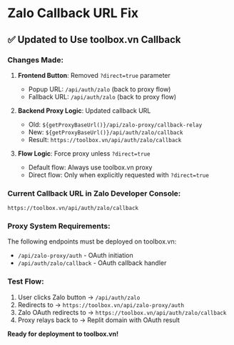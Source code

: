 # Zalo Callback URL Fix

## ✅ Updated to Use toolbox.vn Callback

### Changes Made:

1. **Frontend Button**: Removed `?direct=true` parameter
   - Popup URL: `/api/auth/zalo` (back to proxy flow)
   - Fallback URL: `/api/auth/zalo` (back to proxy flow)

2. **Backend Proxy Logic**: Updated callback URL
   - Old: `${getProxyBaseUrl()}/api/zalo-proxy/callback-relay`
   - New: `${getProxyBaseUrl()}/api/auth/zalo/callback`
   - Result: `https://toolbox.vn/api/auth/zalo/callback`

3. **Flow Logic**: Force proxy unless `?direct=true`
   - Default flow: Always use toolbox.vn proxy
   - Direct flow: Only when explicitly requested with `?direct=true`

### Current Callback URL in Zalo Developer Console:
```
https://toolbox.vn/api/auth/zalo/callback
```

### Proxy System Requirements:
The following endpoints must be deployed on toolbox.vn:
- `/api/zalo-proxy/auth` - OAuth initiation
- `/api/auth/zalo/callback` - OAuth callback handler

### Test Flow:
1. User clicks Zalo button → `/api/auth/zalo`
2. Redirects to → `https://toolbox.vn/api/zalo-proxy/auth`
3. Zalo OAuth redirects to → `https://toolbox.vn/api/auth/zalo/callback`
4. Proxy relays back to → Replit domain with OAuth result

**Ready for deployment to toolbox.vn!**
